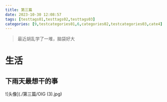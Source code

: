 ```yaml
---
title: 第三篇
date: 2023-10-30 12:08:57
tags: [testtags01,testtags02,testtags03]
categories: [9,testcategories01,6,categories02,testcategories03,cate4]
---
```


> 最近胡乱学了一堆，脑袋好大

# 生活
## 下雨天最想干的事

![头像](./第三篇/OIG (3).jpg)